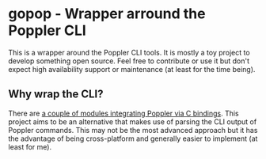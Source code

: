 # gopop - Wrapper arround the Poppler CLI

This is a wrapper around the Poppler CLI tools. It is mostly a toy project to develop something
open source. Feel free to contribute or use it but don't expect high availability support or maintenance
(at least for the time being).

## Why wrap the CLI?

There are [a couple of modules integrating Poppler via C bindings](https://pkg.go.dev/search?q=poppler&m=).
This project aims to be an alternative that makes use of parsing the CLI output of Poppler commands.
This may not be the most advanced approach but it has the advantage of being cross-platform and
generally easier to implement (at least for me).
